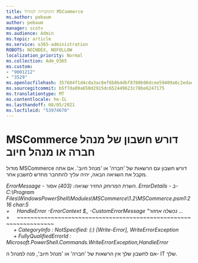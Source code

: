 ```yaml
---
title: התחברות למודול MSCommerce
ms.author: pebaum
author: pebaum
manager: scotv
ms.audience: Admin
ms.topic: article
ms.service: o365-administration
ROBOTS: NOINDEX, NOFOLLOW
localization_priority: Normal
ms.collection: Adm_O365
ms.custom:
- "9001212"
- "3529"
ms.openlocfilehash: 357604f1d4cda3ac8ef6b8b4dbf8780b96dcee59409a6c2edad4a84d6adda62a
ms.sourcegitcommit: b5f7da89a650d2915dc652449623c78be6247175
ms.translationtype: MT
ms.contentlocale: he-IL
ms.lasthandoff: 08/05/2021
ms.locfileid: "53974670"
---
```

# <a name="mscommerce-requires-a-company-or-billing-administrator-account"></a>MSCommerce דורש חשבון של מנהל חברה או מנהל חיוב

מודול MSCommerce דורש חשבון עם הרשאות של 'חברה' או 'מנהל חיוב'. אם אתה מקבל את השגיאה הבאה, יהיה עליך להתחבר מחדש לחשבון אחר.

*ErrorMessage - השרת המרוחק החזיר שגיאה: (403) אסור. ErrorDetails - ב- C:\Program Files\WindowsPowerShell\Modules\MSCommerce\1.2\MSCommerce.psm1:216 char:5*<br>
*+&nbsp;&nbsp;&nbsp;&nbsp;&nbsp;HandleError -ErrorContext $_ -CustomErrorMessage "נכשלה אחזור ...*<br>
\+&nbsp;&nbsp;&nbsp;&nbsp;&nbsp;~~~~~~~~~~~~~~~~~~~~~~~~~~~~~~~~~~~~~~~~~~~~~~~~~~~~~~~~~~~~~~~~~<br>
&nbsp;&nbsp;&nbsp;&nbsp;&nbsp;*+ CategoryInfo : NotSpecified: (:) [Write-Error], WriteErrorException*<br>
&nbsp;&nbsp;&nbsp;&nbsp;&nbsp;*+ FullyQualifiedErrorId : Microsoft.PowerShell.Commands.WriteErrorException,HandleError*

אם לחשבון שלך אין הרשאות של 'חברה' או 'מנהל חיוב', פנה למנהל ה- IT שלך.

